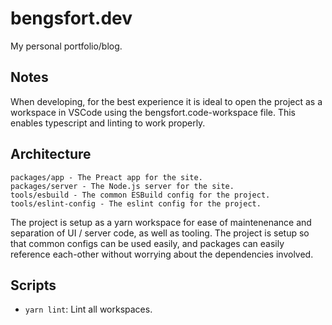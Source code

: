 # bengsfort.dev

My personal portfolio/blog.

## Notes

When developing, for the best experience it is ideal to open the project as a workspace in VSCode using the bengsfort.code-workspace file. This enables typescript and linting to work properly.

## Architecture

```
packages/app - The Preact app for the site.
packages/server - The Node.js server for the site.
tools/esbuild - The common ESBuild config for the project.
tools/eslint-config - The eslint config for the project.
```

The project is setup as a yarn workspace for ease of maintenenance and separation of UI / server code, as well as tooling. The project is setup so that common configs can be used easily, and packages can easily reference each-other without worrying about the dependencies involved.

## Scripts

- `yarn lint`: Lint all workspaces.
